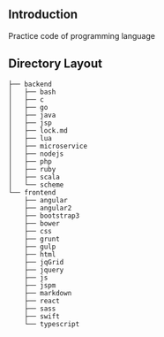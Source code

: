 ## Introduction
Practice code of programming language

## Directory Layout
```
├── backend
│   ├── bash
│   ├── c
│   ├── go
│   ├── java
│   ├── jsp
│   ├── lock.md
│   ├── lua
│   ├── microservice
│   ├── nodejs
│   ├── php
│   ├── ruby
│   ├── scala
│   └── scheme
└── frontend
    ├── angular
    ├── angular2
    ├── bootstrap3
    ├── bower
    ├── css
    ├── grunt
    ├── gulp
    ├── html
    ├── jqGrid
    ├── jquery
    ├── js
    ├── jspm
    ├── markdown
    ├── react
    ├── sass
    ├── swift
    └── typescript
```
